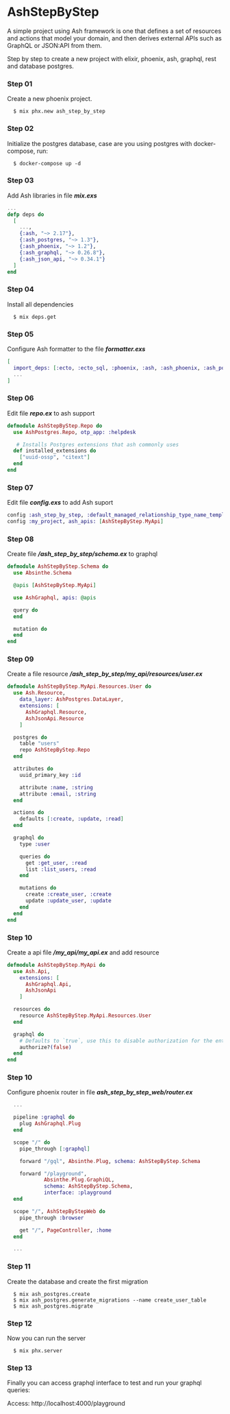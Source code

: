 # AshStepByStep

A simple project using Ash framework is one that defines a set of resources and actions that model your domain, and then derives external APIs such as GraphQL or JSON:API from them. 

Step by step to create a new project with elixir, phoenix, ash, graphql, rest and database postgres.

### Step 01
Create a new phoenix project.

      $ mix phx.new ash_step_by_step

### Step 02
Initialize the postgres database, case are you using postgres with docker-compose, run:

      $ docker-compose up -d

### Step 03
Add Ash libraries in file ***mix.exs***
```elixir
...
defp deps do 
  [
    ...,
    {:ash, "~> 2.17"},
    {:ash_postgres, "~> 1.3"},
    {:ash_phoenix, "~> 1.2"},
    {:ash_graphql, "~> 0.26.8"},
    {:ash_json_api, "~> 0.34.1"}
  ]
end
```

### Step 04
Install all dependencies

      $ mix deps.get

### Step 05
Configure Ash formatter to the file ***formatter.exs***
```elixir
[
  import_deps: [:ecto, :ecto_sql, :phoenix, :ash, :ash_phoenix, :ash_postgres, :ash_graphql],
  ...
]
```
### Step 06
Edit file ***repo.ex*** to ash support
```elixir
defmodule AshStepByStep.Repo do
  use AshPostgres.Repo, otp_app: :helpdesk

   # Installs Postgres extensions that ash commonly uses
  def installed_extensions do
    ["uuid-ossp", "citext"]
  end
end
```

### Step 07
Edit file ***config.exs*** to add Ash suport

```elixir
config :ash_step_by_step, :default_managed_relationship_type_name_template, :action_name
config :my_project, ash_apis: [AshStepByStep.MyApi]
```


### Step 08
Create file ***/ash_step_by_step/schema.ex*** to graphql
```elixir
defmodule AshStepByStep.Schema do
  use Absinthe.Schema

  @apis [AshStepByStep.MyApi]

  use AshGraphql, apis: @apis

  query do
  end

  mutation do
  end
end

```

### Step 09
Create a file resource ***/ash_step_by_step/my_api/resources/user.ex***
```elixir
defmodule AshStepByStep.MyApi.Resources.User do
  use Ash.Resource,
    data_layer: AshPostgres.DataLayer,
    extensions: [
      AshGraphql.Resource,
      AshJsonApi.Resource
    ]

  postgres do
    table "users"
    repo AshStepByStep.Repo
  end

  attributes do
    uuid_primary_key :id

    attribute :name, :string
    attribute :email, :string
  end

  actions do
    defaults [:create, :update, :read]
  end

  graphql do
    type :user

    queries do
      get :get_user, :read
      list :list_users, :read
    end

    mutations do
      create :create_user, :create
      update :update_user, :update
    end
  end
end
```

### Step 10
Create a api file ***/my_api/my_api.ex*** and add resource

```elixir
defmodule AshStepByStep.MyApi do
  use Ash.Api,
    extensions: [
      AshGraphql.Api,
      AshJsonApi
    ]

  resources do
    resource AshStepByStep.MyApi.Resources.User
  end

  graphql do
    # Defaults to `true`, use this to disable authorization for the entire API 
    authorize?(false)
  end
end
```


### Step 10
Configure phoenix router in file ***ash_step_by_step_web/router.ex***
```elixir
  ...

  pipeline :graphql do
    plug AshGraphql.Plug
  end

  scope "/" do
    pipe_through [:graphql]

    forward "/gql", Absinthe.Plug, schema: AshStepByStep.Schema

    forward "/playground",
            Absinthe.Plug.GraphiQL,
            schema: AshStepByStep.Schema,
            interface: :playground
  end

  scope "/", AshStepByStepWeb do
    pipe_through :browser

    get "/", PageController, :home
  end

  ...
```

### Step 11
Create the database and create the first migration

      $ mix ash_postgres.create
      $ mix ash_postgres.generate_migrations --name create_user_table
      $ mix ash_postgres.migrate

### Step 12
Now you can run the server

      $ mix phx.server

### Step 13
Finally you can access graphql interface to test and run your graphql queries:

Access: http://localhost:4000/playground